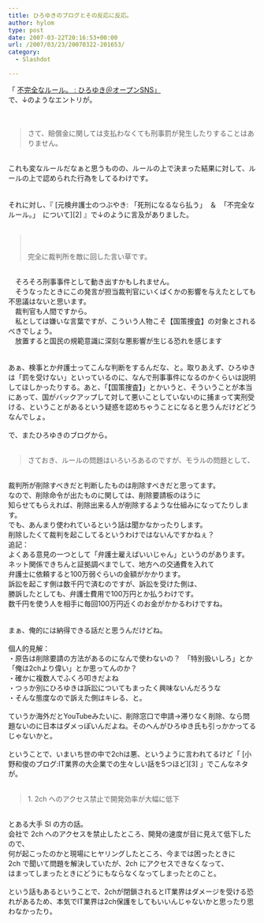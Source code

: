 ```yaml
---
title: ひろゆきのブログとその反応に反応。
author: hylom
type: post
date: 2007-03-22T20:16:53+00:00
url: /2007/03/23/20070322-201653/
category:
  - Slashdot

---
```

「 [不完全なルール。 : ひろゆき＠オープンSNS」][1]   
で、↓のようなエントリが。</br>  
</br> 

> <div>
>   さて、賠償金に関しては支払わなくても刑事罰が発生したりすることはありません。
> </div>

</br>   
これも変なルールだなぁと思うものの、ルールの上で決まった結果に対して、ルールの上で認められた行為をしてるわけです。</br>  
</br>  
</br>   
それに対し、『   [元検弁護士のつぶやき: 「死刑になるなら払う」　＆　「不完全なルール。」　について][2] 』で↓のように言及がありました。</br>  
</br> 

> 　 
> 
> <div>
>   完全に裁判所を敵に回した言い草です。
> </div>

</br>   
　そろそろ刑事事件として動き出すかもしれません。</br>   
　そうなったときにこの発言が担当裁判官にいくばくかの影響を与えたとしても不思議はないと思います。</br>   
　裁判官も人間ですから。</br>   
　私としては嫌いな言葉ですが、こういう人物こそ【国策捜査】の対象とされるべきでしょう。</br>   
　放置すると国民の規範意識に深刻な悪影響が生じる恐れを感じます</br>  
</br>  
</br>   
あぁ、検事とか弁護士ってこんな判断をするんだな、と。取りあえず、ひろゆきは「罰を受けない」といっているのに、なんで刑事事件になるのかくらいは説明してほしかったりする。あと、「【国策捜査】」とかいうと、そういうことが本当にあって、国がバックアップして対して悪いことしていないのに捕まって実刑受ける、ということがあるという疑惑を認めちゃうことになると思うんだけどどうなんでしょ。</br>  
</br>   
で、またひろゆきのブログから。</br>  
</br> 

> <div>
>   さておき、ルールの問題はいろいろあるのですが、モラルの問題として、
> </div>

</br>   
裁判所が削除すべきだと判断したものは削除すべきだと思ってます。</br>   
なので、削除命令が出たものに関しては、削除要請板のほうに</br>   
知らせてもらえれば、削除出来る人が削除するような仕組みになってたりします。</br>   
でも、あんまり使われているという話は聞かなかったりします。</br>   
削除したくて裁判を起こしてるというわけではないんですかねぇ？</br>   
追記：</br>   
よくある意見の一つとして「弁護士雇えばいいじゃん」というのがあります。</br>   
ネット関係できちんと証拠調べまでして、地方への交通費を入れて</br>   
弁護士に依頼すると100万弱ぐらいの金額がかかります。</br>   
訴訟を起こす側は数千円で済むのですが、訴訟を受けた側は、</br>   
勝訴したとしても、弁護士費用で100万円とか払うわけです。</br>   
数千円を使う人を相手に毎回100万円近くのお金がかかるわけですね。</br>  
</br>  
</br>   
まぁ、俺的には納得できる話だと思うんだけどね。</br>  
</br>   
個人的見解：</br>   
・原告は削除要請の方法があるのになんで使わないの？　「特別扱いしろ」とか「俺は2chより偉い」とか思ってんのか？</br>   
・確かに複数人でふくろ叩きだよね</br>   
・つぅか別にひろゆきは訴訟についてもまったく興味ないんだろうな</br>   
・そんな態度なので訴えた側はキレる、と。</br>  
</br>   
ていうか海外だとYouTubeみたいに、削除窓口で申請→滞りなく削除、なら問題ないのに日本はダメっぽいんだよね。そのへんがひろゆき氏も引っかかってるじゃないかと。</br>  
</br>   
ということで、いまいち世の中で2chは悪、というように言われてるけど「   [小野和俊のブログ:IT業界の大企業での生々しい話を5つほど][3] 」でこんなネタが。</br>  
</br> 

> <div>
>   1. 2ch へのアクセス禁止で開発効率が大幅に低下
> </div>

</br>   
とある大手 SI の方の話。</br>   
会社で 2ch へのアクセスを禁止したところ、開発の速度が目に見えて低下したので、</br>   
何が起こったのかと現場にヒヤリングしたところ、今までは困ったときに</br>   
2ch で聞いて問題を解決していたが、2ch にアクセスできなくなって、</br>   
はまってしまったときにどうにもならなくなってしまったとのこと。</br>  
</br>   
という話もあるということで、2chが閉鎖されるとIT業界はダメージを受ける恐れがあるため、本気でIT業界は2ch保護をしてもいいんじゃないかと思ったり思わなかったり。</br>

 [1]: http://www.asks.jp/users/hiro/21333.html
 [2]: http://www.yabelab.net/blog/2007/03/20-102253.php
 [3]: http://blog.livedoor.jp/lalha/archives/50156986.html
